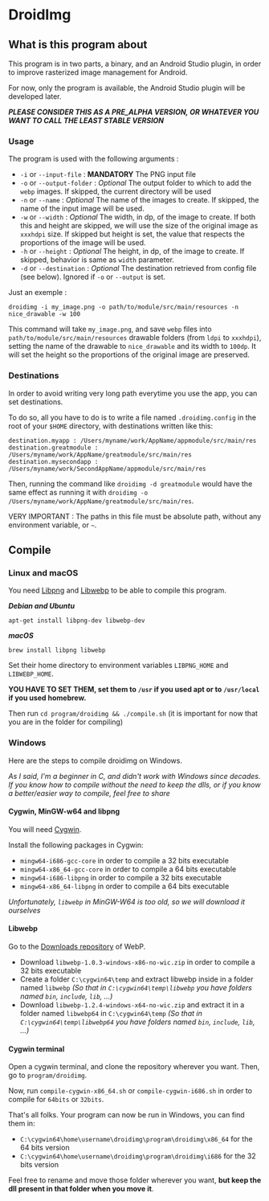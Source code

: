 # DroidImg

## What is this program about

This program is in two parts, a binary, and an Android Studio plugin, in order to improve rasterized image management for Android.

For now, only the program is available, the Android Studio plugin will be developed later.

**_PLEASE CONSIDER THIS AS A PRE_ALPHA VERSION, OR WHATEVER YOU WANT TO CALL THE LEAST STABLE VERSION_**

### Usage

The program is used with the following arguments :

* `-i` or `--input-file` : **MANDATORY** The PNG input file
* `-o` or `--output-folder` : _Optional_ The output folder to which to add the `webp` images. If skipped, the current directory will be used
* `-n` or `--name` : _Optional_ The name of the images to create. If skipped, the name of the input image will be used.
* `-w` or `--width` : _Optional_ The width, in dp, of the image to create. If both this and height are skipped, we will use the size of the original image as `xxxhdpi` size. If skipped but height is set, the value that respects the proportions of the image will be used.
* `-h` or `--height` : _Optional_ The height, in dp, of the image to create. If skipped, behavior is same as `width` parameter.
* `-d` or `--destination` : _Optional_ The destination retrieved from config file (see below). Ignored if `-o` or `--output` is set.

Just an exemple :

```
droidimg -i my_image.png -o path/to/module/src/main/resources -n nice_drawable -w 100
```

This command will take `my_image.png`, and save `webp` files into `path/to/module/src/main/resources` drawable folders (from `ldpi` to `xxxhdpi`), setting the name of the drawable to `nice_drawable` and its width to `100dp`. It will set the height so the proportions of the original image are preserved.

### Destinations

In order to avoid writing very long path everytime you use the app, you can set destinations.

To do so, all you have to do is to write a file named `.droidimg.config` in the root of your `$HOME` directory, with destinations written like this:

```
destination.myapp : /Users/myname/work/AppName/appmodule/src/main/res
destination.greatmodule : /Users/myname/work/AppName/greatmodule/src/main/res
destination.mysecondapp : /Users/myname/work/SecondAppName/appmodule/src/main/res
```

Then, running the command like `droidimg -d greatmodule` would have the same effect as running it with `droidimg -o /Users/myname/work/AppName/greatmodule/src/main/res`.

VERY IMPORTANT : The paths in this file must be absolute path, without any environment variable, or `~`.

## Compile

### Linux and macOS

You need [Libpng](http://www.libpng.org/pub/png/libpng.html) and [Libwebp](https://developers.google.com/speed/webp/download) to be able to compile this program.

**_Debian and Ubuntu_**

```
apt-get install libpng-dev libwebp-dev
```

**_macOS_**

```
brew install libpng libwebp
```

Set their home directory to environment variables `LIBPNG_HOME` and `LIBWEBP_HOME`.

**YOU HAVE TO SET THEM, set them to `/usr` if you used apt or to `/usr/local` if you used homebrew.**

Then run `cd program/droidimg && ./compile.sh` (it is important for now that you are in the folder for compiling)

### Windows

Here are the steps to compile droidimg on Windows.

_As I said, I'm a beginner in C, and didn't work with Windows since decades. If you know how to compile without the need to keep the dlls, or if you know a better/easier way to compile, feel free to share_

#### Cygwin, MinGW-w64 and libpng

You will need [Cygwin](https://cygwin.com/).

Install the following packages in Cygwin:

* `mingw64-i686-gcc-core` in order to compile a 32 bits executable
* `mingw64-x86_64-gcc-core` in order to compile a 64 bits executable
* `mingw64-i686-libpng` in order to compile a 32 bits executable
* `mingw64-x86_64-libpng` in order to compile a 64 bits executable

_Unfortunately, `libwebp` in MinGW-W64 is too old, so we will download it ourselves_

#### Libwebp

Go to the [Downloads repository](https://storage.googleapis.com/downloads.webmproject.org/releases/webp/index.html) of WebP.

* Download `libwebp-1.0.3-windows-x86-no-wic.zip` in order to compile a 32 bits executable
* Create a folder `C:\cygwin64\temp` and extract libwebp inside in a folder named `libwebp` _(So that in `C:\cygwin64\temp\libwebp` you have folders named `bin`, `include`, `lib`, ...)_
* Download `libwebp-1.2.4-windows-x64-no-wic.zip` and extract it in a folder named `libwebp64` in `C:\cygwin64\temp` _(So that in `C:\cygwin64\temp\libwebp64` you have folders named `bin`, `include`, `lib`, ...)_

#### Cygwin terminal

Open a cygwin terminal, and clone the repository wherever you want. Then, go to `program/droidimg`.

Now, run `compile-cygwin-x86_64.sh` or `compile-cygwin-i686.sh` in order to compile for `64bits` or `32bits`.

That's all folks. Your program can now be run in Windows, you can find them in:

* `C:\cygwin64\home\username\droidimg\program\droidimg\x86_64` for the 64 bits version
* `C:\cygwin64\home\username\droidimg\program\droidimg\i686` for the 32 bits version

Feel free to rename and move those folder wherever you want, **but keep the dll present in that folder when you move it**.